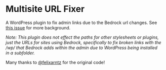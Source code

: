 # Multisite URL Fixer

A WordPress plugin to fix admin links due to the Bedrock url changes. See [this issue](https://github.com/roots/bedrock/issues/250) for more background.

_Note: This plugin does not effect the paths for other stylesheets or plugins, just the URLs for sites using Bedrock, specifically to fix broken links with the /wp/ that Bedrock adds *within the admin* due to WordPress being installed in a subfolder._

Many thanks to [@felixarntz](https://github.com/felixarntz) for the original code!
